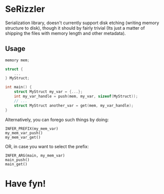 # SeRizzler

Serialization library, doesn't currently support disk etching (writing memory structure to disk), though it should by fairly trivial (Its just a matter of shipping the files with memory length and other metadata).
## Usage
```c
memory mem;

struct {
    ...
} MyStruct;

int main() {
    struct MyStruct my_var = {...};
    int my_var_handle = push(mem, my_var, sizeof(MyStruct));
    // ...
    struct MyStruct another_var = get(mem, my_var_handle);
}
```
Alternatively, you can forego such things by doing:
```
INFER_PREFIX(my_mem_var)
my_mem_var_push()
my_mem_var_get()
```
OR, in case you want to select the prefix:
```
INFER_ARG(main, my_mem_var)
main_push()
main_get()
```

# Have fyn!
